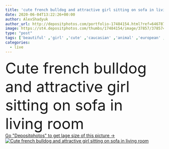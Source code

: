 ```yaml
---
title: 'cute french bulldog and attractive girl sitting on sofa in living room '
date: 2020-06-04T13:22:26+00:00
author: AlexShadyuk
author_url: http://depositphotos.com/portfolio-17484154.html?ref=64678756
image: https://st4.depositphotos.com/thumbs/17484154/image/37857/378574722/api_thumb_450.jpg?forcejpeg=true
type: "post"
tags: ['beautiful' ,'girl' ,'cute' ,'caucasian' ,'animal' ,'european' ,'black' ,'sit' ,'pet' ,'dog' ,'adorable' ,'pedigree' ,'pedigreed' ,'purebred' ,'home' ,'woman' ,'indoors' ,'attractive' ,'Jeans' ,'denim' ,'loft' ,'sofa' ,'pillows' ,'fauna' ,'copy space' ,'one person' ,'brick wall' ,'young adult' ,'Living Room' ,'french bulldog' ,'White T shirt' ]
categories: 
  - live
---
```

<div aling="center">
            <font size="60"> Cute french bulldog and attractive girl sitting on sofa in living room</font>   
</div>
<div>
    <a href='https://depositphotos.com/378574722/stock-photo-cute-french-bulldog-attractive-girl.html?ref=64678756' target=_blank > Go "Depositphotos" to get lage size of this picture ->
        <img href='https://depositphotos.com/378574722/stock-photo-cute-french-bulldog-attractive-girl.html?ref=64678756' src='https://st4.depositphotos.com/17484154/37857/i/950/depositphotos_378574722-stock-photo-cute-french-bulldog-attractive-girl.jpg?forcejpeg=true' alt='Cute french bulldog and attractive girl sitting on sofa in living room' >
    </a>
</div>
